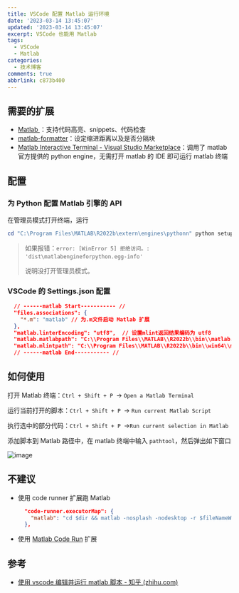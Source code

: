 ```yaml
---
title: VSCode 配置 Matlab 运行环境
date: '2023-03-14 13:45:07'
updated: '2023-03-14 13:45:07'
excerpt: VSCode 也能用 Matlab
tags:
  - VSCode
  - Matlab
categories:
  - 技术博客
comments: true
abbrlink: c873b400
---
```




## 需要的扩展

* [Matlab ](https://marketplace.visualstudio.com/items?itemName=Gimly81.matlab)：支持代码高亮、snippets、代码检查
* [matlab-formatter](https://marketplace.visualstudio.com/items?itemName=AffenWiesel.matlab-formatter)：设定缩进距离以及是否分隔块
* [Matlab Interactive Terminal - Visual Studio Marketplace](https://marketplace.visualstudio.com/items?itemName=apommel.matlab-interactive-terminal)：调用了 matlab 官方提供的 python engine，无需打开 matlab 的 IDE 即可运行 matlab 终端

## 配置

### 为 Python 配置 Matlab 引擎的 API

在管理员模式打开终端，运行

```powershell
cd "C:\Program Files\MATLAB\R2022b\extern\engines\pythonn" python setup.py install
```

> 如果报错：​`error: [WinError 5] 拒绝访问。: 'dist\matlabengineforpython.egg-info'`​
>
> 说明没打开管理员模式。

### VSCode 的 Settings.json 配置

```json
  // ------matlab Start----------- //
  "files.associations": {
    "*.m": "matlab" // 为.m文件启动 Matlab 扩展
  },
  "matlab.linterEncoding": "utf8",  // 设置mlint返回结果编码为 utf8
  "matlab.matlabpath": "C:\\Program Files\\MATLAB\\R2022b\\bin\\matlab.exe", // 根据自己的路径设置matlab.exe路径
  "matlab.mlintpath": "C:\\Program Files\\MATLAB\\R2022b\\bin\\win64\\mlint.exe", // 根据自己的路径设置mlint.exe路径
  // ------matlab End----------- //
```

## 如何使用

打开 Matlab 终端：`Ctrl + Shift + P ​`​→ `Open a Matlab Terminal`​

运行当前打开的脚本：​`Ctrl + Shift + P ​`​→ `Run current Matlab Script`​

执行选中的部分代码：​`Ctrl + Shift + P ​`​→`Run current selection in Matlab`​

添加脚本到 Matlab 路径中，在 matlab 终端中输入 `pathtool`​，然后弹出如下窗口

​​![image](https://fastly.jsdelivr.net/gh/Achuan-2/PicBed@pic/assets/202308101027924.png)​​

## 不建议

* 使用 code runner 扩展跑 Matlab

  ```json
    "code-runner.executorMap": {
      "matlab": "cd $dir && matlab -nosplash -nodesktop -r $fileNameWithoutExt"
    },
  ```
* 使用 [Matlab Code Run](https://marketplace.visualstudio.com/items?itemName=bramvanbilsen.matlab-code-run) 扩展

## 参考

* [使用 vscode 编辑并运行 matlab 脚本 - 知乎 (zhihu.com)](https://zhuanlan.zhihu.com/p/395486395)
